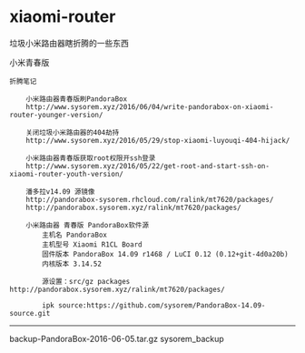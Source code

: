 # xiaomi-router
垃圾小米路由器瞎折腾的一些东西


小米青春版

	折腾笔记

		小米路由器青春版刷PandoraBox
		http://www.sysorem.xyz/2016/06/04/write-pandorabox-on-xiaomi-router-younger-version/

		关闭垃圾小米路由器的404劫持
		http://www.sysorem.xyz/2016/05/29/stop-xiaomi-luyouqi-404-hijack/

		小米路由器青春版获取root权限开ssh登录
		http://www.sysorem.xyz/2016/05/22/get-root-and-start-ssh-on-xiaomi-router-youth-version/

		潘多拉v14.09 源镜像
		http://pandorabox-sysorem.rhcloud.com/ralink/mt7620/packages/
		http://pandorabox.sysorem.xyz/ralink/mt7620/packages/

		小米路由器 青春版 PandoraBox软件源
			主机名 PandoraBox
			主机型号 Xiaomi R1CL Board
			固件版本 PandoraBox 14.09 r1468 / LuCI 0.12 (0.12+git-4d0a20b)
			内核版本 3.14.52

			源设置：src/gz packages http://pandorabox.sysorem.xyz/ralink/mt7620/packages/

			ipk source:https://github.com/sysorem/PandoraBox-14.09-source.git


*************************************************
backup-PandoraBox-2016-06-05.tar.gz   	sysorem_backup 
